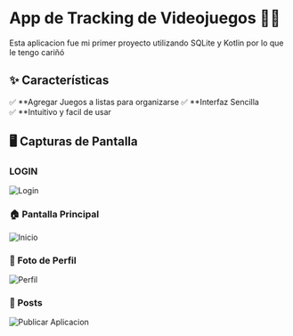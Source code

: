 # App de Tracking de Videojuegos 🚀👾  

Esta aplicacion fue mi primer proyecto utilizando SQLite y Kotlin por lo que le tengo cariñó  

## ✨ Características  

✅ **Agregar Juegos a listas para organizarse
✅ **Interfaz Sencilla  
✅ **Intuitivo y facil de usar   

## 🖥️ Capturas de Pantalla 

### LOGIN

![Login](https://github.com/user-attachments/assets/1c3f9972-e76b-435f-a868-ee1112ab6dff)

### 🏠 Pantalla Principal  

![Inicio](https://github.com/user-attachments/assets/94e97b57-c54c-44b0-84c6-3776c631242d)

### 📸 Foto de Perfil  
![Perfil](https://github.com/user-attachments/assets/6599bfbf-5197-4bf8-bced-e6ec5512bd74)


### 💬 Posts 
![Publicar Aplicacion](https://github.com/user-attachments/assets/6f56bfe2-fd50-4721-b22e-d09b1082ca9a)


